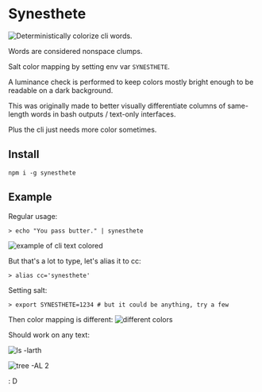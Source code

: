 # Synesthete
![Deterministically colorize cli words.](https://cldup.com/ZExW4HGpTe.PNG)


Words are considered nonspace clumps.

Salt color mapping by setting env var `SYNESTHETE`.

A luminance check is performed to keep colors mostly bright enough to be readable on a dark background.

This was originally made to better visually differentiate columns of same-length words in bash outputs / text-only interfaces.

Plus the cli just needs more color sometimes.

## Install
`npm i -g synesthete`

## Example
Regular usage:

`> echo "You pass butter." | synesthete`

![example of cli text colored](https://cldup.com/sJzfLzGmRo.PNG)

But that's a lot to type, let's alias it to cc:

`> alias cc='synesthete'`

Setting salt:

`> export SYNESTHETE=1234 # but it could be anything, try a few`

Then color mapping is different:
![different colors](https://cldup.com/YlWiwbFqTx.PNG)

Should work on any text:

![ls -larth](https://cldup.com/S0NEu47Up8.PNG)

![tree -AL 2](https://cldup.com/7PDo3ystG4.PNG)

: D
